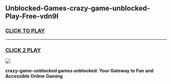 
## Unblocked-Games-crazy-game-unblocked-Play-Free-vdn9l
<h3>
<a href="https://premium76.site?title=crazy-game-unblocked&ref=24M">CLICK TO PLAY</a></h3>
<hr>

<h3>
<a href="https://premium76.site?title=crazy-game-unblocked&ref=24M">CLICK 2 PLAY</a>
  
</h3>

<a href="https://premium76.site?title=crazy-game-unblocked&ref=24M"><img src="https://clearcache.store/games.png"></a>


**crazy-game-unblocked games unblocked: Your Gateway to Fun and Accessible Online Gaming**
